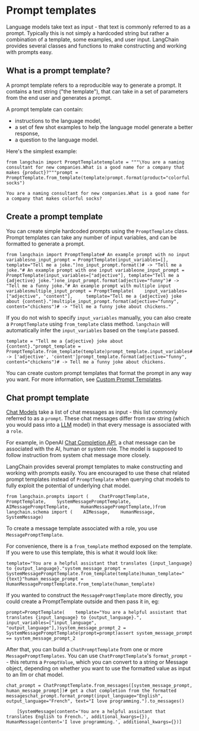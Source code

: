 Prompt templates
================

Language models take text as input - that text is commonly referred to as a prompt. Typically this is not simply a hardcoded string but rather a combination of a template, some examples, and user input. LangChain provides several classes and functions to make constructing and working with prompts easy.

What is a prompt template?[](#what-is-a-prompt-template "Direct link to What is a prompt template?")
-----------------------------------------------------------------------------------------------------

A prompt template refers to a reproducible way to generate a prompt. It contains a text string ("the template"), that can take in a set of parameters from the end user and generates a prompt.

A prompt template can contain:

*   instructions to the language model,
*   a set of few shot examples to help the language model generate a better response,
*   a question to the language model.

Here's the simplest example:

    from langchain import PromptTemplatetemplate = """\You are a naming consultant for new companies.What is a good name for a company that makes {product}?"""prompt = PromptTemplate.from_template(template)prompt.format(product="colorful socks")

    You are a naming consultant for new companies.What is a good name for a company that makes colorful socks?

Create a prompt template[](#create-a-prompt-template "Direct link to Create a prompt template")
------------------------------------------------------------------------------------------------

You can create simple hardcoded prompts using the `PromptTemplate` class. Prompt templates can take any number of input variables, and can be formatted to generate a prompt.

    from langchain import PromptTemplate# An example prompt with no input variablesno_input_prompt = PromptTemplate(input_variables=[], template="Tell me a joke.")no_input_prompt.format()# -> "Tell me a joke."# An example prompt with one input variableone_input_prompt = PromptTemplate(input_variables=["adjective"], template="Tell me a {adjective} joke.")one_input_prompt.format(adjective="funny")# -> "Tell me a funny joke."# An example prompt with multiple input variablesmultiple_input_prompt = PromptTemplate(    input_variables=["adjective", "content"],     template="Tell me a {adjective} joke about {content}.")multiple_input_prompt.format(adjective="funny", content="chickens")# -> "Tell me a funny joke about chickens."

If you do not wish to specify `input_variables` manually, you can also create a `PromptTemplate` using `from_template` class method. `langchain` will automatically infer the `input_variables` based on the `template` passed.

    template = "Tell me a {adjective} joke about {content}."prompt_template = PromptTemplate.from_template(template)prompt_template.input_variables# -> ['adjective', 'content']prompt_template.format(adjective="funny", content="chickens")# -> Tell me a funny joke about chickens.

You can create custom prompt templates that format the prompt in any way you want. For more information, see [Custom Prompt Templates](/docs/modules/model_io/prompts/prompt_templates/custom_prompt_template.html).

Chat prompt template[](#chat-prompt-template "Direct link to Chat prompt template")
------------------------------------------------------------------------------------

[Chat Models](/docs/modules/model_io/prompts/models/chat) take a list of chat messages as input - this list commonly referred to as a `prompt`. These chat messages differ from raw string (which you would pass into a [LLM](/docs/modules/model_io/models/llms) model) in that every message is associated with a `role`.

For example, in OpenAI [Chat Completion API](https://platform.openai.com/docs/guides/chat/introduction), a chat message can be associated with the AI, human or system role. The model is supposed to follow instruction from system chat message more closely.

LangChain provides several prompt templates to make constructing and working with prompts easily. You are encouraged to use these chat related prompt templates instead of `PromptTemplate` when querying chat models to fully exploit the potential of underlying chat model.

    from langchain.prompts import (    ChatPromptTemplate,    PromptTemplate,    SystemMessagePromptTemplate,    AIMessagePromptTemplate,    HumanMessagePromptTemplate,)from langchain.schema import (    AIMessage,    HumanMessage,    SystemMessage)

To create a message template associated with a role, you use `MessagePromptTemplate`.

For convenience, there is a `from_template` method exposed on the template. If you were to use this template, this is what it would look like:

    template="You are a helpful assistant that translates {input_language} to {output_language}."system_message_prompt = SystemMessagePromptTemplate.from_template(template)human_template="{text}"human_message_prompt = HumanMessagePromptTemplate.from_template(human_template)

If you wanted to construct the `MessagePromptTemplate` more directly, you could create a PromptTemplate outside and then pass it in, eg:

    prompt=PromptTemplate(    template="You are a helpful assistant that translates {input_language} to {output_language}.",    input_variables=["input_language", "output_language"],)system_message_prompt_2 = SystemMessagePromptTemplate(prompt=prompt)assert system_message_prompt == system_message_prompt_2

After that, you can build a `ChatPromptTemplate` from one or more `MessagePromptTemplates`. You can use `ChatPromptTemplate`'s `format_prompt` -- this returns a `PromptValue`, which you can convert to a string or Message object, depending on whether you want to use the formatted value as input to an llm or chat model.

    chat_prompt = ChatPromptTemplate.from_messages([system_message_prompt, human_message_prompt])# get a chat completion from the formatted messageschat_prompt.format_prompt(input_language="English", output_language="French", text="I love programming.").to_messages()

        [SystemMessage(content='You are a helpful assistant that translates English to French.', additional_kwargs={}),     HumanMessage(content='I love programming.', additional_kwargs={})]